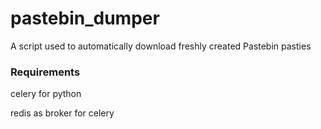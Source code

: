 # pastebin_dumper

A script used to automatically download freshly created Pastebin pasties

### Requirements

celery for python

redis as broker for celery
